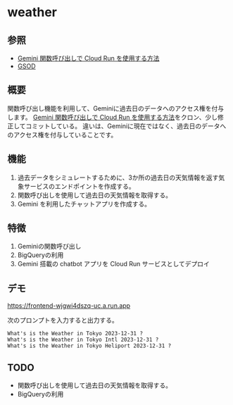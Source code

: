 # weather

## 参照
- [Gemini 関数呼び出しで Cloud Run を使用する方法](
https://codelabs.developers.google.com/codelabs/how-to-cloud-run-gemini-function-calling)
- [GSOD](https://console.cloud.google.com/marketplace/product/noaa-public/gsod)

## 概要

関数呼び出し機能を利用して、Geminiに過去日のデータへのアクセス権を付与します。
[Gemini 関数呼び出しで Cloud Run を使用する方法](
https://codelabs.developers.google.com/codelabs/how-to-cloud-run-gemini-function-calling)をクロン、少し修正してコミットしている。
違いは、Geminiに現在ではなく、過去日のデータへのアクセス権を付与していることです。

## 機能

1. 過去データをシミュレートするために、3か所の過去日の天気情報を返す気象サービスのエンドポイントを作成する。
2. 関数呼び出しを使用して過去日の天気情報を取得する。
3. Gemini を利用したチャットアプリを作成する。

## 特徴

1. Geminiの関数呼び出し
2. BigQueryの利用
3. Gemini 搭載の chatbot アプリを Cloud Run サービスとしてデプロイ

## デモ

https://frontend-wjgwi4dszq-uc.a.run.app

次のプロンプトを入力すると出力する。
```
What's is the Weather in Tokyo 2023-12-31 ?
What's is the Weather in Tokyo Intl 2023-12-31 ?
What's is the Weather in Tokyo Heliport 2023-12-31 ?
```
## TODO
- 関数呼び出しを使用して過去日の天気情報を取得する。 
- BigQueryの利用